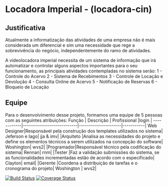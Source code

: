# Locadora Imperial - (locadora-cin)

## Justificativa
Atualmente a informatização das atividades de uma empresa não é mais considerada um diferencial e sim uma necessidade que rege a sobrevivência do negócio, independentemente do ramo de atividades.

A videolocadora imperial necessita de um sistema de informação que irá automatizar e controlar alguns aspectos importantes para o seu funcionamento, as principais atividades contempladas no sistema serão:
  1 - Controle do Acervo
  2 - Sistema de Recebimentos
  3 - Controle de Locação e Devolução
  4 - Consulta Online de Acervo
  5 - Notificação de Reservas
  6 - Bloqueio de Locação

## Equipe

Para o desenvolvimento desse projeto, formamos uma equipe de 5 pessoas com as seguintes atribuições:
Função      | Descrição                 | Profissional        |login      |
------------|---------------------------|---------------------|-----------|
Web Designer|Responsável pela construção dos templates utilizados no sistema| Jeferson e Iago| jja & imv|
|Arquiteto  |Analisa as necessidades do projeto e define os elementos técnicos a serem utilizados na concepção do software| Woshington| wvs2|
|Programador|Responsável técnico pela codificação do sistema| Rennan| rnm|
|Tester |Faz a validação submissões do sistema, se as funcionalidades incrementadas estão de acordo com o especificado| Clayton| email|
|Gerente |Coordena a distribuição de tarefas e o cronograma do projeto| Woshington | wvs2|

[![Build Status](https://travis-ci.org/mprof2018/locadora-cin.svg?branch=master)](https://travis-ci.org/mprof2018/locadora-cin) [![Coverage Status](https://coveralls.io/repos/github/mprof2018/locadora-cin/badge.svg?branch=master)](https://coveralls.io/github/mprof2018/locadora-cin?branch=master)

